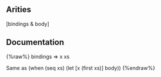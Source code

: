 ## Arities
[bindings & body]

## Documentation
{%raw%}
bindings => x xs

  Same as (when (seq xs) (let [x (first xs)] body))
{%endraw%}
